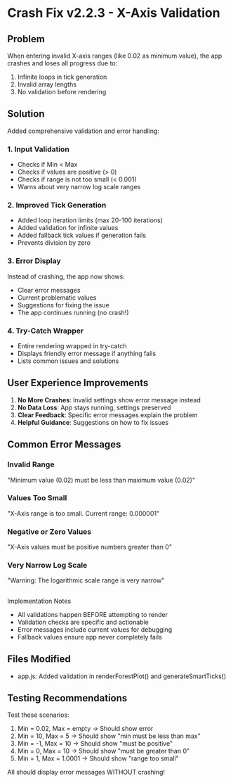 # Crash Fix v2.2.3 - X-Axis Validation

## Problem
When entering invalid X-axis ranges (like 0.02 as minimum value), the app crashes and loses all progress due to:
1. Infinite loops in tick generation
2. Invalid array lengths
3. No validation before rendering

## Solution
Added comprehensive validation and error handling:

### 1. Input Validation
- Checks if Min < Max
- Checks if values are positive (> 0)
- Checks if range is not too small (< 0.001)
- Warns about very narrow log scale ranges

### 2. Improved Tick Generation
- Added loop iteration limits (max 20-100 iterations)
- Added validation for infinite values
- Added fallback tick values if generation fails
- Prevents division by zero

### 3. Error Display
Instead of crashing, the app now shows:
- Clear error messages
- Current problematic values
- Suggestions for fixing the issue
- The app continues running (no crash!)

### 4. Try-Catch Wrapper
- Entire rendering wrapped in try-catch
- Displays friendly error message if anything fails
- Lists common issues and solutions

## User Experience Improvements
1. **No More Crashes**: Invalid settings show error message instead
2. **No Data Loss**: App stays running, settings preserved
3. **Clear Feedback**: Specific error messages explain the problem
4. **Helpful Guidance**: Suggestions on how to fix issues

## Common Error Messages

### Invalid Range
"Minimum value (0.02) must be less than maximum value (0.02)"

### Values Too Small
"X-Axis range is too small. Current range: 0.000001"

### Negative or Zero Values
"X-Axis values must be positive numbers greater than 0"

### Very Narrow Log Scale
"Warning: The logarithmic scale range is very narrow"

##

 Implementation Notes
- All validations happen BEFORE attempting to render
- Validation checks are specific and actionable
- Error messages include current values for debugging
- Fallback values ensure app never completely fails

## Files Modified
- app.js: Added validation in renderForestPlot() and generateSmartTicks()

## Testing Recommendations
Test these scenarios:
1. Min = 0.02, Max = empty → Should show error
2. Min = 10, Max = 5 → Should show "min must be less than max"
3. Min = -1, Max = 10 → Should show "must be positive"
4. Min = 0, Max = 10 → Should show "must be greater than 0"
5. Min = 1, Max = 1.0001 → Should show "range too small"

All should display error messages WITHOUT crashing!
